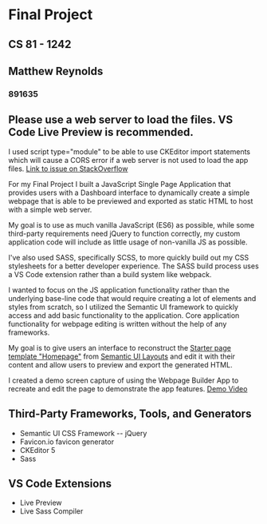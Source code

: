 # Final Project
## CS 81 - 1242
## Matthew Reynolds
### 891635

## Please use a web server to load the files. VS Code Live Preview is recommended.
I used script type="module" to be able to use CKEditor import statements which will cause a CORS error if a web server is not used to load the app files. <a href="https://stackoverflow.com/questions/67230845/how-to-use-javascript-type-module-locally-in-browser" target="_blank">Link to issue on StackOverflow</a>

For my Final Project I built a JavaScript Single Page Application that provides users with a Dashboard interface to dynamically create a simple webpage that is able to be previewed and exported as static HTML to host with a simple web server.

My goal is to use as much vanilla JavaScript (ES6) as possible, while some third-party requirements need jQuery to function correctly, my custom application code will include as little usage of non-vanilla JS as possible.

I've also used SASS, specifically SCSS, to more quickly build out my CSS stylesheets for a better developer experience. The SASS build process uses a VS Code extension rather than a build system like webpack.

I wanted to focus on the JS application functionality rather than the underlying base-line code that would require creating a lot of elements and styles from scratch, so I utilized the Semantic UI framework to quickly access and add basic functionality to the application. Core application functionality for webpage editing is written without the help of any frameworks.</p>

My goal is to give users an interface to reconstruct the <a href="https://semantic-ui.com/examples/homepage.html" target="_blank">Starter page template "Homepage"</a> from <a href="https://semantic-ui.com/usage/layout.html" target="_blank">Semantic UI Layouts</a> and edit it with their content and allow users to preview and export the generated HTML.

I created a demo screen capture of using the Webpage Builder App to recreate and edit the page to demonstrate the app features.
<a href="https://drive.google.com/file/d/1qVKrT7s0SQi0lkbJqPubazLbcQC-B5j9/view?usp=drive_link" target="_blank">Demo Video</a>

## Third-Party Frameworks, Tools, and Generators
- Semantic UI CSS Framework
-- jQuery
- Favicon.io favicon generator
- CKEditor 5
- Sass

## VS Code Extensions
- Live Preview
- Live Sass Compiler